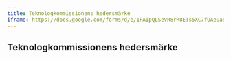 ```yaml
---
title: Teknologkommissionens hedersmärke
iframe: https://docs.google.com/forms/d/e/1FAIpQLSeVR8rR8ETs5XC7fUAeuadYzMHdDnOJ4UbD-2dV_KUkeeDKiQ/viewform?embedded=true
---
```

## Teknologkommissionens hedersmärke

